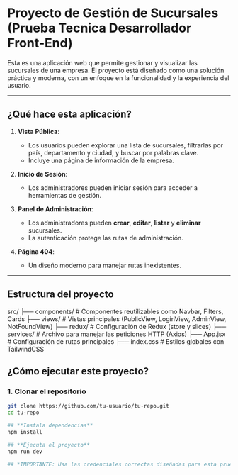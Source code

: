 # Proyecto de Gestión de Sucursales (Prueba Tecnica Desarrollador Front-End)

Esta es una aplicación web que permite gestionar y visualizar las sucursales de una empresa. El proyecto está diseñado como una solución práctica y moderna, con un enfoque en la funcionalidad y la experiencia del usuario.

---

## **¿Qué hace esta aplicación?**

1. **Vista Pública**:

   - Los usuarios pueden explorar una lista de sucursales, filtrarlas por país, departamento y ciudad, y buscar por palabras clave.
   - Incluye una página de información de la empresa.

2. **Inicio de Sesión**:

   - Los administradores pueden iniciar sesión para acceder a herramientas de gestión.

3. **Panel de Administración**:

   - Los administradores pueden **crear**, **editar**, **listar** y **eliminar** sucursales.
   - La autenticación protege las rutas de administración.

4. **Página 404**:
   - Un diseño moderno para manejar rutas inexistentes.

---

## **Estructura del proyecto**

src/
├── components/ # Componentes reutilizables como Navbar, Filters, Cards
├── views/ # Vistas principales (PublicView, LoginView, AdminView, NotFoundView)
├── redux/ # Configuración de Redux (store y slices)
├── services/ # Archivo para manejar las peticiones HTTP (Axios)
├── App.jsx # Configuración de rutas principales
├── index.css # Estilos globales con TailwindCSS

## **¿Cómo ejecutar este proyecto?**

### **1. Clonar el repositorio**

```bash
git clone https://github.com/tu-usuario/tu-repo.git
cd tu-repo

## **Instala dependencias**
npm install

## **Ejecuta el proyecto**
npm run dev

## *IMPORTANTE: Usa las credenciales correctas diseñadas para esta prueba, si no formas parte de el equipo de desarrollo o desconoces esta prueba abstenerse de intentar. muchas gracias.*

```
